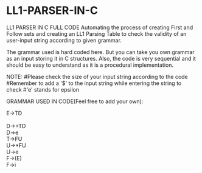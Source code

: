 # LL1-PARSER-IN-C
LL1 PARSER IN C FULL CODE
Automating the process of creating First and Follow sets and creating an LL1 Parsing Table
to check the validity of an user-input string according to given grammar.

The grammar used is hard coded here. 
But you can take you own grammar as an input storing it in C structures.
Also, the code is very sequential and it should be easy to understand as it is a procedural implementation.

NOTE:
#Please check the size of your input string according to the code
#Remember to add a '$' to the input string while entering the string to check
#'e' stands for epsilon

GRAMMAR USED IN CODE(Feel free to add your own):

E->TD<br>	
D->+TD	
D->e	
T->FU	
U->*FU	
U->e	
F->(E)	
F->i	
